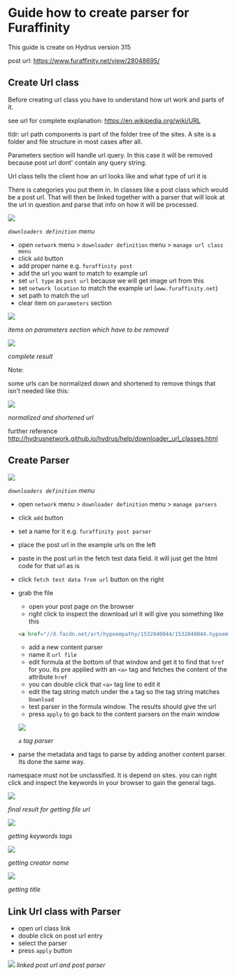 # Guide how to create parser for Furaffinity

This guide is create on Hydrus version 315

post url: https://www.furaffinity.net/view/28048695/

## Create Url class

Before creating url class you have to understand how url work and parts of it.

see url for complete explanation: https://en.wikipedia.org/wiki/URL

tldr: url path components is part of the folder tree of the sites.
A site is a folder and file structure in most cases after all.

Parameters section will handle url query. 
In this case it will be removed because post url dont' contain any query
string.

Url class tells the client how an url looks like and what type of url it is

There is categories you put them in.
In classes like a post class which would be a post url.
That will then be linked together with a parser that will look at the url in
question and parse that info on how it will be processed.

![](/guide/fa_1.png)

*`downloaders definition` menu*

- open `network` menu > `downloader definition` menu > `manage url class menu`
- click `add` button
- add proper name e.g. `furaffinity post`
- add the url you want to match to example url
- set `url type` as `post url` because we will get image url from this
- set `network location` to match the example url (`www.furaffinity.net`)
- set path to match the url
- clear item on `parameters` section

![](/guide/fa_3.png)

*items on parameters section which have to be removed*

![](/guide/fa_2.png)

*complete result*

Note:

some urls can be normalized down and shortened to remove things that isn't needed like this:

![](/guide/fa_4.png)

*normalized and shortened url*

further reference http://hydrusnetwork.github.io/hydrus/help/downloader_url_classes.html

## Create Parser

![](/guide/fa_1.png)

*`downloaders definition` menu*

- open `network` menu > `downloader definition` menu > `manage parsers`
- click `add` button
- set a name for it e.g. `furaffinity post parser`
- place the post url in the example urls on the left
- paste in the post url in the fetch test data field.
it will just get the html code for that url as is
- click `fetch test data from url` button on the right
- grab the file
  - open your post page on the browser
  - right click to inspect the download url
  it will give you something like this
  ```html
  <a href="//d.facdn.net/art/hypoempathy/1532040044/1532040044.hypoempathy_dekukun.png">Download</a>
  ```
  - add a new content parser 
  - name it `url file`
  - edit formula at the bottom of that window and get it to find that `href` for you.
  its pre applied with an `<a>` tag and fetches the content of the attribute `href`
  - you can double click that `<a>` tag line to edit it
  - edit the tag string match under the `a` tag so the tag string matches `Download`
  - test parser in the formula window. The results should give the url
  - press `apply` to go back to the content parsers on the main window

  ![](/guide/fa_5.png)

  *`a` tag parser*
- parse the metadata and tags to parse by adding another content parser. Its done the same way.

namespace must not be unclassified. It is depend on sites.
you can right click and inspect the keywords in your browser to gain the general tags.

![](/guide/fa_6.png)

*final result for getting file url*

![](/guide/fa_7.png)

*getting keywords tags*

![](/guide/fa_8.png)

*getting creator name*

![](/guide/fa_9.png)

*getting title*

## Link Url class with Parser

- open url class link
- double click on post url entry
- select the parser
- press `apply` button

![](/guide/fa_10.png)
*linked post url and post parser*
